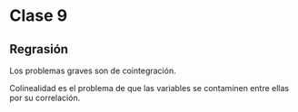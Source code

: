 # Clase 9
## Regrasión 
Los problemas graves son de cointegración. 

Colinealidad es el problema de que las variables se contaminen entre ellas por su correlación.